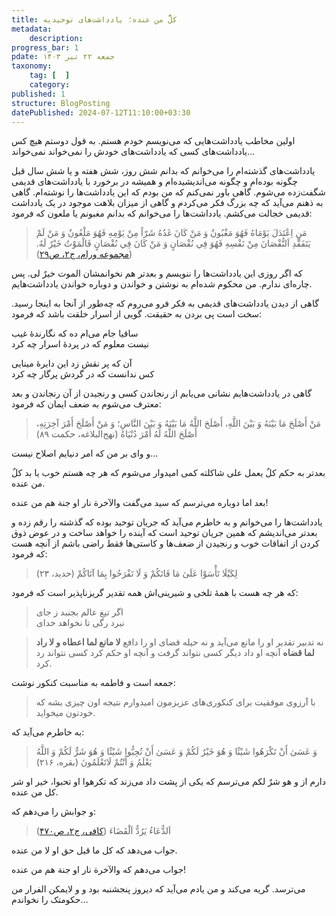 ```yaml
---
title: کلٌّ من عنده؛ یادداشت‌های توحیدیه
metadata:
    description:
progress_bar: 1
pdate: جمعه ۲۲ تیر ۱۴۰۳
taxonomy:
    tag: [  ]
    category: 
published: 1
structure: BlogPosting
datePublished: 2024-07-12T11:10:00+03:30
---
```

اولین مخاطب یادداشت‌هایی که می‌نویسم خودم هستم. به قول دوستم هیچ کس یادداشت‌های کسی که یادداشت‌های خودش را نمی‌خواند نمی‌خواند…

یادداشت‌های گذشته‌ام را می‌خوانم که بدانم شش روز، شش هفته و یا شش سال قبل چگونه بوده‌ام و چگونه می‌اندیشیده‌ام و همیشه در برخورد با یادداشت‌های قدیمی شگفت‌زده می‌شوم. گاهی باور نمی‌کنم که من بودم که این یادداشت‌ها را نوشته‌ام. گاهی به ذهنم می‌آید که چه بزرگ فکر می‌کردم و گاهی از میزان بلاهت موجود در یک یادداشت قدیمی خجالت می‌کشم. یادداشت‌ها را می‌خوانم که بدانم مغبونم یا ملعون که فرمود:

>  مَنِ اِعْتَدَلَ يَوْمَاهُ فَهُوَ مَغْبُونٌ وَ مَنْ كَانَ غَدُهُ شَرّاً مِنْ يَوْمِهِ فَهُوَ مَلْعُونٌ وَ مَنْ لَمْ يَتَفَقَّدِ اَلنُّقْصَانَ مِنْ نَفْسِهِ فَهُوَ فِي نُقْصَانٍ وَ مَنْ كَانَ فِي نُقْصَانٍ فَالْمَوْتُ خَيْرٌ لَهُ. ([مجموعه ورام، ج۲، ص۲۹](https://hadith.inoor.ir/fa/hadith/360972))

که اگر روزی این یادداشت‌ها را ننویسم و بعدتر هم نخوانمشان الموت خیرٌ لی. پس چاره‌ای ندارم. من محکوم شده‌ام به نوشتن و خواندن و دوباره خواندن یادداشت‌هایم.

گاهی از دیدن یادداشت‌های قدیمی به فکر فرو می‌روم که چه‌طور از آنجا به اینجا رسید. سخت است پی بردن به حقیقت. گویی از اسرار خلقت باشد که فرمود:

ساقیا جام می‌ام ده که نگارندهٔ غیب  
نیست معلوم که در پردهٔ اسرار چه کرد

آن که پر نقش زد این دایرهٔ مینایی  
کس ندانست که در گردش پرگار چه کرد

گاهی در یادداشت‌هایم نشانی می‌یابم از رنجاندن کسی و رنجیدن از آن رنجاندن و بعد معترف می‌شوم به ضعف ایمان که فرمود:

> مَنْ أَصْلَحَ مَا بَيْنَهُ وَ بَيْنَ اللَّهِ، أَصْلَحَ اللَّهُ مَا بَيْنَهُ وَ بَيْنَ النَّاسِ؛ وَ مَنْ أَصْلَحَ أَمْرَ آخِرَتِهِ، أَصْلَحَ اللَّهُ لَهُ أَمْرَ دُنْيَاهُ (نهج‌البلاغه، حکمت ۸۹)

و وای بر من که امر دنیایم اصلاح نیست…

بعدتر به حکم کلٌ یعمل علی شاکلته کمی امیدوار می‌شوم که هر چه هستم خوب یا بد کلٌ من عنده. 

بعد اما دوباره می‌ترسم که سید می‌گفت والآخرة نار او جنة هم من عنده!

یادداشت‌ها را می‌خوانم و به خاطرم می‌آید که جریان توحید بوده که گذشته را رقم زده و بعدتر می‌اندیشم که همین جریان توحید است که آینده را خواهد ساخت و در عوض ذوق کردن از اتفاقات خوب و رنجیدن از ضعف‌ها و کاستی‌ها فقط راضی باشم از آنچه هست که فرمود:

> لِكَيْلَا تَأْسَوْا عَلَىٰ مَا فَاتَكُمْ وَ لَا تَفْرَحُوا بِمَا آتَاكُمْ (حدید، ۲۳)

که هر چه هست با همهٔ تلخی‌ و شیرینی‌‌اش همه تقدیر گریزناپذیر است که فرمود:

> اگر تیغ عالم بجنبد ز جای  
نبرد رگی تا نخواهد خدای  

> نه تدبیر تقدیر او را مانع می‌آید و نه حیله قضای او را دافع **لا مانع لما اعطاه و لا راد لما قضاه** آنچه او داد دیگر کسی نتواند گرفت و آنچه او حکم کرد کسی نتواند رد کرد.

جمعه است و فاطمه به مناسبت کنکور نوشت:

> با آرزوی موفقیت برای کنکوری‌های عزیزمون امیدوارم نتیجه اون چیزی بشه که خودتون میخواید.

به خاطرم می‌آید که:

> وَ عَسَىٰ أَنْ تَكْرَهُوا شَيْئًا وَ هُوَ خَيْرٌ لَكُمْ وَ عَسَىٰ أَنْ تُحِبُّوا شَيْئًا وَ هُوَ شَرٌّ لَكُمْ وَ اللَّهُ يَعْلَمُ وَ أَنْتُمْ لَاتَعْلَمُونَ (بقره، ۲۱۶)

دارم از و هو شرٌ لکم می‌ترسم که یکی از پشت داد می‌زند که تکرهوا او تحبوا، خیر او شر کل من عنده.

و جوابش را می‌دهم که: 

> اَلدُّعَاءُ يَرُدُّ اَلْقَضَاءَ ([کافی، ج۲، ص۴۷۰](https://hadith.inoor.ir/fa/hadith/106979))

جواب می‌دهد که کل ما قیل حق او لا من عنده.

جواب می‌دهم که والآخرة نار او جنة هم من عنده!

می‌ترسد. گریه می‌کند و من یادم می‌آید که دیروز پنجشنبه بود و و لایمکن الفرار من حکومتک را نخواندم…